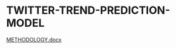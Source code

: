# TWITTER-TREND-PREDICTION-MODEL
[METHODOLOGY.docx](https://github.com/muskanny/TWITTER-TREND-PREDICTION-MODEL/files/12420216/METHODOLOGY.docx)

